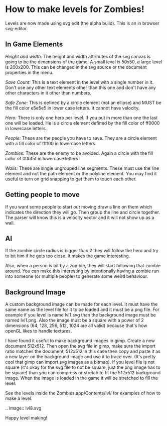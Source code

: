 How to make levels for Zombies!
===============================

Levels are now made using svg edit (the alpha build).  This is
an in browser svg-editor.

In Game Elements
--------

*Height and width:*  The height and width attributes of the svg
canvas is going to be the dimensions of the game.  A small level
is 50x50, a large level is 200x200.  This can be changed in the
svg source or the document properties in the menu.

*Save Count:* This is a text element in the level with a single
number in it.  Don't use any other text elements other than this
one and don't have any other characters in it other than
numbers.

*Safe Zone:*  This is defined by a circle element (not an
ellipse) and MUST be the fill color e5e5e5 in lower case
letters.  It cannot have velocity.

*Hero:* There is only one hero per level.  If you put in more
than one the last one will be loaded.  He is a circle element
defined by the fill color of ff0000 in lowercase letters.

*People:*  These are the people you have to save.  They are a
circle element with a fill color of ffff00 in lowercase letters.

*Zombies:*  These are the enemy to be avoided.  Again a circle
with the fill color of 00bf5f in lowercase letters.

*Walls:*  These are single ungrouped line segments.  These must
use the line element and not the path element or the polyline
element.  You may find it useful to turn on grid snapping to get
them to touch each other.

Getting people to move
-----------------------

If you want some people to start out moving draw a line on them
which indicates the direction they will go.  Then group the line
and circle together.  The parser will know this is a velocity
vector and it will not show up as a wall. 

AI
-------

If the zombie circle radius is bigger than 2 they will follow
the hero and try to bit him if he gets too close.  It makes the
game interesting.

Also, when a person is bit by a zombie, they will start
following that zombie around.  You can make this interesting by
intentionally having a zombie run into someone (or multiple
people) to generate some weird behaviour.

Background Image
----------------

A custom background image can be made for each level.  It must
have the same name as the level file for it to be loaded and it
must be a png file.  For example if you level is name lvl1.svg
than the background image must be named lvl1.png.  Also the
image must be a square with a power of 2 dimensions (64, 128, 256,
512, 1024 are all valid) because that's how openGL likes to
handle textures.

I have found it useful to make background images in gimp.
Create a new document 512x512.  Then open the svg file in gimp,
make sure the import ratio matches the document, 512x512 in this
case then copy and paste it as a new layer on the background
image and use it to trace over.  (It's pretty cool that gimp can
import svg images as a bitmap).  If you level file is not square
(it's okay for the svg file to not be square, just the png image
has to be square) than you can compress or stretch to fit the
512x512 background image.  When the image is loaded in the game
it will be stretched to fill the level.

See the levels inside the Zombies.app/Contents/lvl/ for
examples of how to make a level.

.. image:: lvl8.svg

Happy level making!
